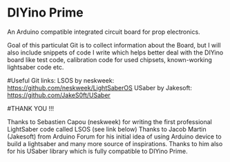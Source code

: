 # DIYino Prime
An Arduino compatible integrated circuit board for prop electronics.

Goal of this particulat Git is to collect information about the Board, but I will also include snippets of code I write which helps better deal with the DIYino board
like test code, calibration code for used chipsets, known-working lightsaber code etc.

#Useful Git links:
LSOS by neskweek: https://github.com/neskweek/LightSaberOS
USaber by Jakesoft: https://github.com/JakeS0ft/USaber 

#THANK YOU !!!

Thanks to Sebastien Capou (neskweek) for writing the first professional LightSaber code called LSOS (see link below)
Thanks to Jacob Martin (Jakesoft) from Arduino Forum for his initial idea of using Arduino device to build a lightsaber and many more source of inspirations. Thanks to him also for his USaber library which is fully compatible to DIYino Prime.
